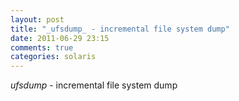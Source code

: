 ```yaml
---
layout: post
title: "_ufsdump_ - incremental file system dump"
date: 2011-06-29 23:15
comments: true
categories: solaris
---
```


_ufsdump_ - incremental file system dump

